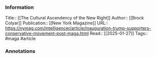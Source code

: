 
### Information
Title:: [[The Cultural Ascendency of the New Right]]
Author:: [[Brock Colyar]]
Publication:: [[New York Magazine]]
URL:: https://nymag.com/intelligencer/article/inauguration-trump-supporters-conservative-movement-post-maga.html
Read:: [[2025-01-27]]
Tags:: #maga 
#article

### Annotations
